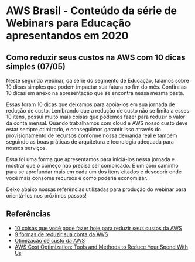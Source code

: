 # AWS Brasil - Conteúdo da série de Webinars para Educação apresentandos em 2020

## Como reduzir seus custos na AWS com 10 dicas simples (07/05)

Neste segundo webinar, da série do segmento de Educação, falamos sobre 10 dicas simples que podem impactar sua fatura no fim do mês. Confira as 10 dicas em anexo na apresentação que se encontra nessa mesma pasta.

Essas foram 10 dicas que deixamos para apoiá-los em sua jornada de redução de custo. Lembrando que a redução de custo não se limita a esses 10 itens, possui muito mais coisas que podemos fazer para reduzir o valor da conta mensal. Quando trabalhamos com cloud e AWS nosso custo deve estar sempre otimizado, e conseguimos garantir isso através do provisionamento de recursos conforme nossa demanda real e também seguindo as boas práticas de arquitetura e tecnologia adequada para nossos serviços.

Essa foi uma forma que apresentamos para iniciá-los nessa jornada e mostrar que o começo não precisa ser complicado. É um bom caminho para se aprofundar mais em cada um dos itens citados e descobrir onde você mais consome recursos e como poderia economizar.

Deixo abaixo nossas referências utilizadas para produção do webinar para orientá-los nos próximos passos!

## Referências

- [10 coisas que você pode fazer hoje para reduzir seus custos da AWS](https://aws.amazon.com/pt/blogs/compute/10-things-you-can-do-today-to-reduce-aws-costs/)
- [9 formas de reduzir sua conta da AWS](https://pages.awscloud.com/Nine-Ways-to-Reduce-Your-AWS-Bill_2020_0008-CMP_OD.html)
- [Otimização de custo da AWS](https://aws.amazon.com/pt/pricing/cost-optimization/)
- [AWS Cost Optimization: Tools and Methods to Reduce Your Spend With Us](https://www.youtube.com/watch?v=XHwFJDw9Mec&t=416s)
